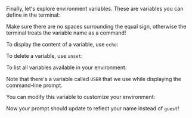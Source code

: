 <script>
import Execute from "components/Execute.svelte";
</script>

Finally, let's explore environment variables. These are variables you can define in the terminal:

<Execute command="abc=123" />

Make sure there are no spaces surrounding the equal sign, otherwise the terminal treats the variable name as a command!

To display the content of a variable, use `echo`:

<Execute command="echo $abc" />

To delete a variable, use `unset`:

<Execute command="unset abc" />

To list all variables available in your environment:

<Execute command="env" />

Note that there's a variable called `USER` that we use while displaying the command-line prompt.

You can modify this variable to customize your environment:

<Execute command="USER=yourNameGoesHere" />

Now your prompt should update to reflect your name instead of `guest`!
